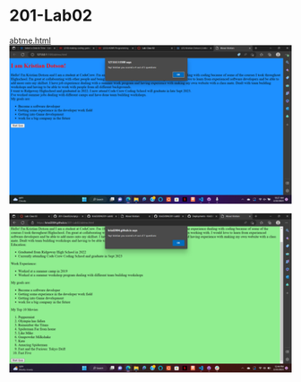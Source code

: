 # 201-Lab02

[abtme.html](/abtme.html)
<img src="code class 2 screenschot.png">

<img src="screenshot 201-lab3.png">